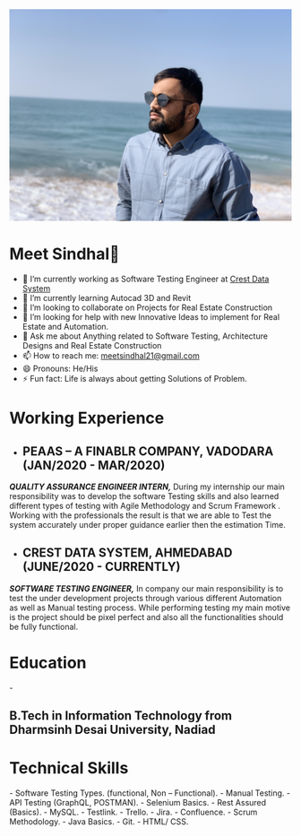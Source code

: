 <img src="https://github.com/meet021/meet021/blob/main/image/meet.jpg" />

<h1>Meet Sindhal👋</h1>


- 🔭 I’m currently working as Software Testing Engineer at [Crest Data System](https://www.crestdatasys.com/)
- 🌱 I’m currently learning Autocad 3D and Revit 
- 👯 I’m looking to collaborate on Projects for Real Estate Construction
- 🤔 I’m looking for help with new Innovative Ideas to implement for Real Estate and Automation. 
- 💬 Ask me about Anything related to Software Testing, Architecture Designs and Real Estate Construction
- 📫 How to reach me: [meetsindhal21@gmail.com](mailto:meetsindhal21@gmail.com)
- 😄 Pronouns: He/His
- ⚡ Fun fact: Life is always about getting Solutions of Problem.

<h1>Working Experience</h1>

- <h2>PEAAS – A FINABLR COMPANY, VADODARA (JAN/2020 - MAR/2020)</h2>
<p><b><i>QUALITY ASSURANCE ENGINEER INTERN,</i></b> During my internship our main responsibility was to develop the software Testing skills and also learned different types of testing with Agile Methodology and Scrum Framework . Working with the professionals the result is that we are able to Test the system accurately under proper guidance earlier then the estimation Time.</p>

- <h2>CREST DATA SYSTEM, AHMEDABAD (JUNE/2020 - CURRENTLY)</h2>
<p><b><i>SOFTWARE TESTING ENGINEER,</i></b> In company our main responsibility is to test the under development projects through various different Automation as well as Manual testing process. While performing testing my main motive is the project should be pixel perfect and also all the functionalities should be fully functional.</p>

<h1>Education</h1>
- <h2>B.Tech in Information Technology from Dharmsinh Desai University, Nadiad</h2>

<h1>Technical Skills</h1>
- Software Testing Types. (functional, Non – Functional).
- Manual Testing.
- API Testing (GraphQL, POSTMAN).
- Selenium Basics.
- Rest Assured (Basics).
- MySQL.
- Testlink.
- Trello.
- Jira.
- Confluence.
- Scrum Methodology.
- Java Basics.
- Git.
- HTML/ CSS.
